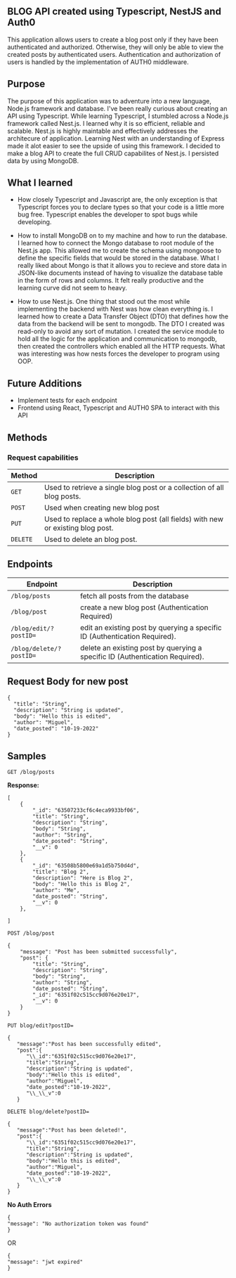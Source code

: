 ## BLOG API created using Typescript, NestJS and Auth0

This application allows users to create a blog post only if they have been authenticated and authorized. Otherwise, they will only be able to view the created posts by authenticated users. Authentication and authorization of users is handled by the implementation of AUTH0 middleware.

## Purpose

The purpose of this application was to adventure into a new language, Node.js framework and database. I've been really curious about creating an API using Typescript. While learning Typescript, I stumbled across a Node.js framework called Nest.js. I learned why it is so efficient, reliable and scalable. Nest.js is highly maintable and effectively addresses the architecure of application. Learning Nest with an understanding of Express made it alot easier to see the upside of using this framework. I decided to make a blog API to create the full CRUD capabilites of Nest.js. I persisted data by using MongoDB.

## What I learned

- How closely Typescript and Javascript are, the only exception is that Typescript forces you to declare types so that your code is a little more bug free. Typescript enables the developer to spot bugs while developing.

- How to install MongoDB on to my machine and how to run the database. I learned how to connect the Mongo database to root module of the Nest.js app. This allowed me to create the schema using mongoose to define the specific fields that would be stored in the database. What I really liked about Mongo is that it allows you to recieve and store data in JSON-like documents instead of having to visualize the database table in the form of rows and columns. It felt really productive and the learning curve did not seem to heavy.

- How to use Nest.js. One thing that stood out the most while implementing the backend with Nest was how clean everything is. I learned how to create a Data Transfer Object (DTO) that defines how the data from the backend will be sent to mongodb. The DTO I created was read-only to avoid any sort of mutation. I created the service module to hold all the logic for the application and communication to mongodb, then created the controllers which enabled all the HTTP requests. What was interesting was how nests forces the developer to program using OOP.

## Future Additions

- Implement tests for each endpoint
- Frontend using React, Typescript and AUTH0 SPA to interact with this API

## Methods

### Request capabilities

| Method   | Description                                                                    |
| -------- | ------------------------------------------------------------------------------ |
| `GET`    | Used to retrieve a single blog post or a collection of all blog posts.         |
| `POST`   | Used when creating new blog post                                               |
| `PUT`    | Used to replace a whole blog post (all fields) with new or existing blog post. |
| `DELETE` | Used to delete an blog post.                                                   |

## Endpoints

| Endpoint                | Description                                                                  |
| ----------------------- | ---------------------------------------------------------------------------- |
| `/blog/posts`           | fetch all posts from the database                                            |
| `/blog/post`            | create a new blog post (Authentication Required)                             |
| `/blog/edit/?postID=`   | edit an existing post by querying a specific ID (Authentication Required).   |
| `/blog/delete/?postID=` | delete an existing post by querying a specific ID (Authentication Required). |

## Request Body for new post
```
{
  "title": "String",
  "description": "String is updated",
  "body": "Hello this is edited",
  "author": "Miguel",
  "date_posted": "10-19-2022"
}

```
## Samples

`GET /blog/posts`

**Response:**
```
[
    {
        "_id": "63507233cf6c4eca9933bf06",
        "title": "String",
        "description": "String",
        "body": "String",
        "author": "String",
        "date_posted": "String",
        "__v": 0
    },
    {
        "_id": "63508b5800e69a1d5b750d4d",
        "title": "Blog 2",
        "description": "Here is Blog 2",
        "body": "Hello this is Blog 2",
        "author": "Me",
        "date_posted": "String",
        "__v": 0
    },
  
]

```

`POST /blog/post`

```
{
    "message": "Post has been submitted successfully",
    "post": {
        "title": "String",
        "description": "String",
        "body": "String",
        "author": "String",
        "date_posted": "String",
        "_id": "6351f02c515cc9d076e20e17",
        "__v": 0
    }
}
```


`PUT blog/edit?postID=`

```
{
   "message":"Post has been successfully edited",
   "post":{
      "\\_id":"6351f02c515cc9d076e20e17",
      "title":"String",
      "description":"String is updated",
      "body":"Hello this is edited",
      "author":"Miguel",
      "date_posted":"10-19-2022",
      "\\_\\_v":0
   }
```


`DELETE blog/delete?postID=`

```
{
   "message":"Post has been deleted!",
   "post":{
      "\\_id":"6351f02c515cc9d076e20e17",
      "title":"String",
      "description":"String is updated",
      "body":"Hello this is edited",
      "author":"Miguel",
      "date_posted":"10-19-2022",
      "\\_\\_v":0
   }
}

```


**No Auth Errors**
```
{
"message": "No authorization token was found"
}
```
OR

```
{
"message": "jwt expired"
}
```
